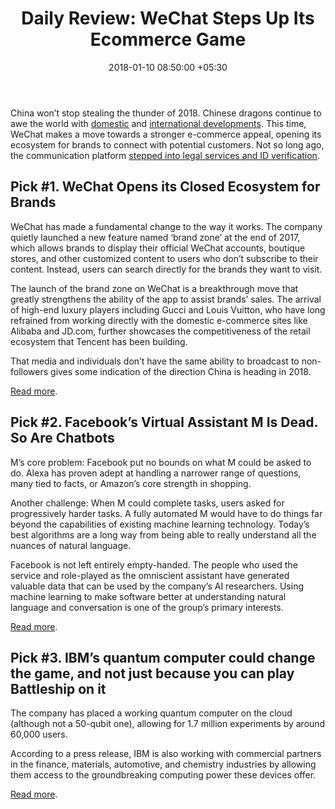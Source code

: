 ﻿---
title: 'Daily Review: WeChat Steps Up Its Ecommerce Game'
date: 2018-01-10 08:50:00 +05:30
tags:
- quantum computing
- chatbot
- e-commerce
Image: "/uploads/wechat.jpg"
Person: Elena Mesropyan
category:
- Enabling Technologies
Companies:
- WeChat
- Facebook
- IBM
Markets:
- China
- US
- Asia
- North America
---

China won’t stop stealing the thunder of 2018. Chinese dragons continue to awe the world with [domestic](https://letstalkpayments.com/daily-review-china-applies-creativity-imagination-to-business-financing-powering-emerging-industries/) and [international developments](https://letstalkpayments.com/daily-review-chinese-dragons-dont-take-no-for-an-answer/). This time, WeChat makes a move towards a stronger e-commerce appeal, opening its ecosystem for brands to connect with potential customers. Not so long ago, the communication platform [stepped into legal services and ID verification](https://letstalkpayments.com/daily-review-wechat-continues-to-awe-world-steps-into-legal-services-id-verification/).

## Pick #1. WeChat Opens its Closed Ecosystem for Brands

WeChat has made a fundamental change to the way it works. The company quietly launched a new feature named ‘brand zone’ at the end of 2017, which allows brands to display their official WeChat accounts, boutique stores, and other customized content to users who don’t subscribe to their content. Instead, users can search directly for the brands they want to visit.

The launch of the brand zone on WeChat is a breakthrough move that greatly strengthens the ability of the app to assist brands’ sales. The arrival of high-end luxury players including Gucci and Louis Vuitton, who have long refrained from working directly with the domestic e-commerce sites like Alibaba and JD.com, further showcases the competitiveness of the retail ecosystem that Tencent has been building.

That media and individuals don’t have the same ability to broadcast to non-followers gives some indication of the direction China is heading in 2018.

[Read more](https://jingdaily.com/luxury-brands-swarm-wechats-brand-zone/).

## Pick #2. Facebook’s Virtual Assistant M Is Dead. So Are Chatbots

M’s core problem: Facebook put no bounds on what M could be asked to do. Alexa has proven adept at handling a narrower range of questions, many tied to facts, or Amazon’s core strength in shopping.

Another challenge: When M could complete tasks, users asked for progressively harder tasks. A fully automated M would have to do things far beyond the capabilities of existing machine learning technology. Today’s best algorithms are a long way from being able to really understand all the nuances of natural language.

Facebook is not left entirely empty-handed. The people who used the service and role-played as the omniscient assistant have generated valuable data that can be used by the company’s AI researchers. Using machine learning to make software better at understanding natural language and conversation is one of the group’s primary interests.

[Read more](https://www.wired.com/story/facebooks-virtual-assistant-m-is-dead-so-are-chatbots/).

## Pick #3. IBM’s quantum computer could change the game, and not just because you can play Battleship on it

The company has placed a working quantum computer on the cloud (although not a 50-qubit one), allowing for 1.7 million experiments by around 60,000 users.

According to a press release, IBM is also working with commercial partners in the finance, materials, automotive, and chemistry industries by allowing them access to the groundbreaking computing power these devices offer.

[Read more](http://mashable.com/2018/01/08/ibm-quantum-computer-ces-201i8/#1y75COLRmOq9).
